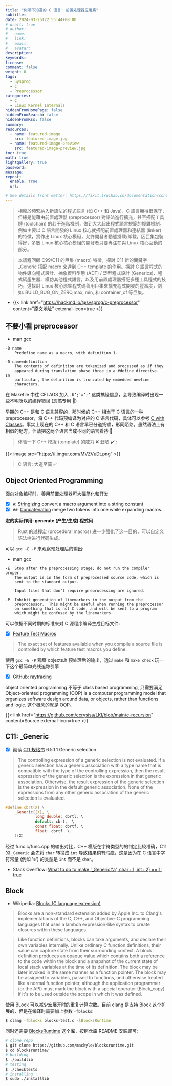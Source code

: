 ```yaml
---
title: "你所不知道的 C 语言: 前置处理器应用篇"
subtitle:
date: 2024-03-25T22:55:44+08:00
# draft: true
# author:
#   name:
#   link:
#   email:
#   avatar:
description:
keywords:
license:
comment: false
weight: 0
tags:
  - Sysprog
  - C
  - Preprocessor
categories:
  - C
  - Linux Kernel Internals
hiddenFromHomePage: false
hiddenFromSearch: false
hiddenFromRss: false
summary:
resources:
  - name: featured-image
    src: featured-image.jpg
  - name: featured-image-preview
    src: featured-image-preview.jpg
toc: true
math: true
lightgallery: true
password:
message:
repost:
  enable: true
  url:

# See details front matter: https://fixit.lruihao.cn/documentation/content-management/introduction/#front-matter
---
```


> 相較於頻繁納入新語法的程式語言 (如 C++ 和 Java)，C 語言顯得很保守，但總是能藉由前置處理器 (preprocessor) 對語法進行擴充，甚至搭配工具鏈 (toolchain) 的若干進階機制，做到大大超出程式語言規範的複雜機制。例如主要以 C 語言開發的 Linux 核心就搭配前置處理器和連結器 (linker) 的特徵，實作出 Linux 核心模組，允許開發者動態掛載/卸載，因巨集包裝得好，多數 Linux 核心核心模組的開發者只要專注在與 Linux 核心互動的部分。

> 本議程回顧 C99/C11 的巨集 (macro) 特徵，探討 C11 新的關鍵字 _Generic 搭配 macro 來達到 C++ template 的作用。探討 C 語言程式的物件導向程式設計、抽象資料型態 (ADT) / 泛型程式設計 (Generics)、程式碼產生器、模仿其他程式語言，以及用前置處理器搭配多種工具程式的技巧，還探討 Linux 核心原始程式碼善用巨集來擴充程式開發的豐富度，例如: BUILD_BUG_ON_ZERO,max, min, 和 container_of 等巨集。

<!--more-->

- {{< link href="https://hackmd.io/@sysprog/c-preprocessor" content="原文地址" external-icon=true >}}

## 不要小看 preprocessor

- man gcc

```
-D name
    Predefine name as a macro, with definition 1.

-D name=definition
    The contents of definition are tokenized and processed as if they
    appeared during translation phase three in a #define directive.  In
    particular, the definition is truncated by embedded newline
    characters.
```

在 Makefile 中往 CFLAGS 加入 `-D’;’=’;’` 这类搞怪信息，会导致编译时出现一些不明所以的编译错误 (恶搞专用 :rofl:)

早期的 C++ 是和 C 语言兼容的，那时候的 C++ 相当于 C 语言的一种 preprocessor，将 C++ 代码预编译为对应的 C 语言代码，具体可以参考 [C with Classes](http://janvitek.org/events/NEU/4500/s20/cwc.html)。事实上现在的 C++ 和 C 语言早已分道扬镳，形同陌路，虽然语法上有相似的地方，但请把这两个语言当成不同的语言看待 :rofl:

> 体验一下 C++ 模版 (template) 的威力 :x: 丑陋 :heavy_check_mark: :

{{< image src="https://i.imgur.com/MVZVuDt.png" >}}

> C 语言: 大道至简 :white_check_mark:

## Object Oriented Programming

面向对象编程时，善用前置处理器可大幅简化和开发

- [x] `#`: [Stringizing](https://gcc.gnu.org/onlinedocs/cpp/Stringizing.html) convert a macro argument into a string constant
- [x] `##`: [Concatenation](https://gcc.gnu.org/onlinedocs/cpp/Concatenation.html) merge two tokens into one while expanding macros.

**宏的实际作用: generate (产生/生成) 程式码**

> Rust 的过程宏 (procedural macros) 进一步强化了这一目的，可以自定义语法树进行代码生成。

可以 `gcc -E -P` 来观察预处理后的输出:
- man gcc
```
-E  Stop after the preprocessing stage; do not run the compiler proper.
    The output is in the form of preprocessed source code, which is
    sent to the standard output.

    Input files that don't require preprocessing are ignored.

-P  Inhibit generation of linemarkers in the output from the
    preprocessor.  This might be useful when running the preprocessor
    on something that is not C code, and will be sent to a program
    which might be confused by the linemarkers.
```

可以依据不同时期的标准来对 C 源程序编译生成目标文件:
- [x] [Feature Test Macros](https://www.gnu.org/software/libc/manual/html_node/Feature-Test-Macros.html)
> The exact set of features available when you compile a source file is controlled by which feature test macros you define.

使用 `gcc -E -P` 观察 objects.h 预处理后的输出，透过 `make` 和 `make check` 玩一下这个最简单光线追踪引擎
- [x] GitHub: [raytracing](https://github.com/embedded2016/raytracing) 

object oriented programming 不等于 class based programming, 只需要满足 Object-oriented programming (OOP) is a computer programming model that organizes software design around data, or objects, rather than functions and logic. 这个概念的就是 OOP。

{{< link href="https://github.com/ccrysisa/LKI/blob/main/c-recursion" content=Source external-icon=true >}}

## C11: _Generic

- [x] 阅读 [C11 规格书](https://www.open-std.org/jtc1/sc22/WG14/www/docs/n1570.pdf) 6.5.1.1 Generic selection
> The controlling expression of a generic selection is not evaluated. If a generic selection
> has a generic association with a type name that is compatible with the type of the
> controlling expression, then the result expression of the generic selection is the
> expression in that generic association. Otherwise, the result expression of the generic
> selection is the expression in the default generic association. None of the expressions
> from any other generic association of the generic selection is evaluated.

```c
#define cbrt(X) \
    _Generic((X), \     
             long double: cbrtl, \
             default: cbrt,  \
             const float: cbrtf, \
             float: cbrtf  \
    )(X)
```

经过 func.c/func.cpp 的输出对比，C++ 模版在字符类型的的判定比较准确，C11 的 `_Generic` 会先将 `char` 转换成 `int` 导致结果稍有瑕疵，这是因为在 C 语言中字符常量 (例如 'a') 的类型是 `int` 而不是 `char`。

- Stack Overflow: [What to do to make '_Generic('a', char : 1, int : 2) == 1' true](https://stackoverflow.com/questions/76701502/what-to-do-to-make-generica-char-1-int-2-1-true)

## Block

- Wikipedia: [Blocks (C language extension)](https://en.wikipedia.org/wiki/Blocks_(C_language_extension))
> Blocks are a non-standard extension added by Apple Inc. to Clang's implementations of the C, C++, and Objective-C programming languages that uses a lambda expression-like syntax to create closures within these languages. 

> Like function definitions, blocks can take arguments, and declare their own variables internally. Unlike ordinary C function definitions, their value can capture state from their surrounding context. A block definition produces an opaque value which contains both a reference to the code within the block and a snapshot of the current state of local stack variables at the time of its definition. The block may be later invoked in the same manner as a function pointer. The block may be assigned to variables, passed to functions, and otherwise treated like a normal function pointer, although the application programmer (or the API) must mark the block with a special operator (Block_copy) if it's to be used outside the scope in which it was defined.

使用 BLock 可以减少宏展开时的重复计算次数。目前 clang 是支持 Block 这个扩展的，但是在编译时需要加上参数 `-fblocks`:

```bash
$ clang -fblocks blocks-test.c -lBlocksRuntime
```

同时还需要 [BlocksRuntime](https://github.com/mackyle/blocksruntime) 这个库，按照仓库 README 安装即可:

```bash
# clone repo
$ git clone https://github.com/mackyle/blocksruntime.git
$ cd blocksruntime/
# building
$ ./buildlib
# testing
$ ./checktests
# installing
$ sudo ./installlib
```
